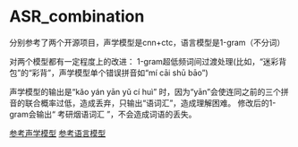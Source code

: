 # ASR_combination

分别参考了两个开源项目，声学模型是cnn+ctc，语言模型是1-gram（不分词） 

对两个模型都有一定程度上的改进：
1-gram超低频词间过渡处理(比如，“迷彩背包”的“彩背”，声学模型单个错误拼音如“mí cāi shū bāo”)

声学模型的输出是“kǎo yán yān yǔ cí huì”  时，因为“yān”会使连同之前的三个拼音的联合概率过低，造成丢弃，只输出“语词汇”，造成理解困难。
修改后的1-gram会输出“ 考研烟语词汇 ”，不会造成词语的丢失。



[参考声学模型](https://github.com/audier/DeepSpeechRecognition)
[参考语言模型](https://github.com/madeirak/ASRT_SpeechRecognition)
